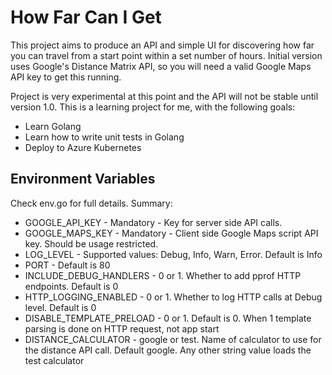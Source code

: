 # How Far Can I Get

This project aims to produce an API and simple UI for discovering how far you can travel from a start point within a set number of hours.  Initial version uses Google's Distance Matrix API, so you will need a valid Google Maps API key to get this running.

Project is very experimental at this point and the API will not be stable until version 1.0.  This is a learning project for me, with the following goals:

  * Learn Golang
  * Learn how to write unit tests in Golang
  * Deploy to Azure Kubernetes

## Environment Variables
Check env.go for full details.  Summary:

  * GOOGLE_API_KEY - Mandatory - Key for server side API calls.
  * GOOGLE_MAPS_KEY - Mandatory - Client side Google Maps script API key. Should be usage restricted.
  * LOG_LEVEL - Supported values: Debug, Info, Warn, Error.  Default is Info
  * PORT - Default is 80
  * INCLUDE_DEBUG_HANDLERS - 0 or 1. Whether to add pprof HTTP endpoints. Default is 0
  * HTTP_LOGGING_ENABLED - 0 or 1. Whether to log HTTP calls at Debug level. Default is 0
  * DISABLE_TEMPLATE_PRELOAD - 0 or 1. Default is 0. When 1 template parsing is done on HTTP request, not app start
  * DISTANCE_CALCULATOR - google or test. Name of calculator to use for the distance API call.  Default google.  Any other string value loads the test calculator